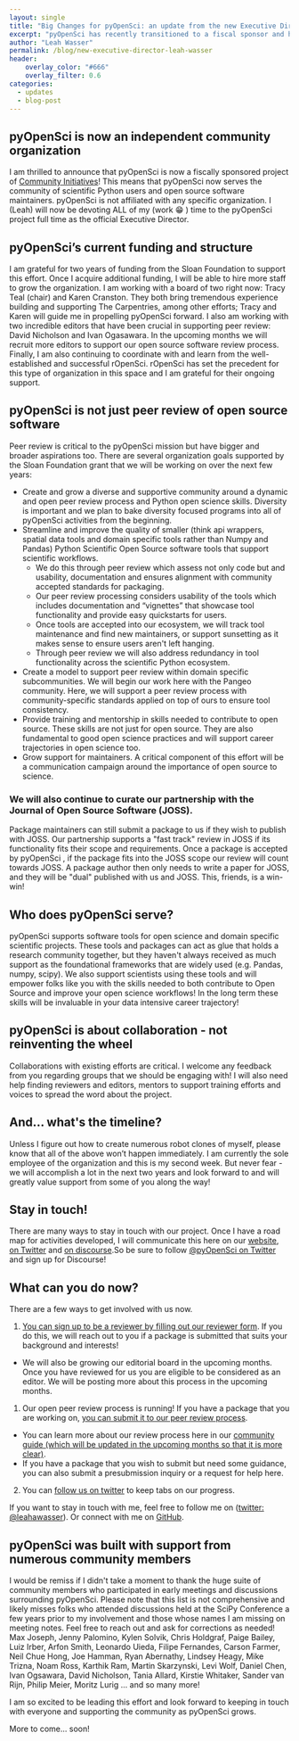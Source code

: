 ```yaml
---
layout: single
title: "Big Changes for pyOpenSci: an update from the new Executive Director, Leah Wasser, what's next?"
excerpt: "pyOpenSci has recently transitioned to a fiscal sponsor and has a new executive director - Leah Wasser. Learn more about our goals over the next few years and how to get involved with the community."
author: "Leah Wasser"
permalink: /blog/new-executive-director-leah-wasser
header:
    overlay_color: "#666"
    overlay_filter: 0.6
categories:
  - updates
  - blog-post
---
```



## pyOpenSci is now an independent community organization

I am thrilled to announce that pyOpenSci is now a fiscally sponsored project of 
<a href="https://communityin.org/our-projects/support-a-project/" target="blank">Community Initiatives</a>! This means that pyOpenSci now serves the community of 
scientific Python users and open source software maintainers. pyOpenSci is not 
affiliated with any specific organization. I (Leah) will now be devoting ALL of my 
(work :grin: ) time to the pyOpenSci project full time as the official Executive Director. 

## pyOpenSci’s current funding and structure

I am grateful for two years of funding from the Sloan Foundation to 
support this effort. Once I acquire additional funding, I 
will be able to hire more staff to grow the organization. I am working with a 
board of two right now: Tracy Teal (chair) and Karen Cranston. They both bring 
tremendous experience building and supporting The Carpentries, among other 
efforts; Tracy and Karen will guide me in propelling pyOpenSci forward. I also am 
working with two incredible editors that have been crucial in supporting peer 
review: David Nicholson and Ivan Ogasawara. In the upcoming months we will 
recruit more editors to support our open source software review process. 
Finally, I am also continuing to coordinate with and learn from the 
well-established and successful rOpenSci. rOpenSci has set the precedent for 
this type of organization in this space and I am grateful for their ongoing 
support. 

## pyOpenSci is not just peer review of open source software 
Peer review is critical to the pyOpenSci mission but have bigger and broader 
aspirations too. There are several organization 
goals supported by the Sloan Foundation grant that we will be working on over 
the next few years:
* Create and grow a diverse and supportive community around a dynamic and 
open peer review process and Python open science skills. Diversity is important and we plan to bake diversity focused programs into all of pyOpenSci activities from the beginning.
* Streamline and improve the quality of smaller (think api wrappers, spatial data tools and domain specific tools rather than Numpy and Pandas) Python Scientific Open Source software tools that support scientific workflows.   
  * We do this through peer review which assess not only code but and usability, documentation and ensures alignment with community accepted standards for packaging.
  * Our peer review processing considers usability of the tools which includes documentation and “vignettes” that showcase tool functionality and provide easy quickstarts for users. 
  * Once tools are accepted into our ecosystem, we will track tool maintenance and find new maintainers, or support sunsetting as it makes sense to ensure users aren't left hanging.
  * Through peer review we will also address redundancy in tool functionality across the scientific Python ecosystem.
* Create a model to support peer review within domain specific subcommunities. We will begin our work here with the Pangeo community. Here, we will support a peer review process with community-specific standards applied on top of ours to ensure tool consistency.   
* Provide training and mentorship in skills needed to contribute to open source. These skills are not just for open source. They are also fundamental to good open science practices and will support career trajectories in open science too. 
* Grow support for maintainers. A critical component of this effort will be a communication campaign around the importance of open source to science. 

### We will also continue to curate our partnership with the Journal of Open Source Software (JOSS). 
Package maintainers can still submit a package to us if they wish to publish with 
JOSS. Our partnership supports a "fast track" review in JOSS if its functionality 
fits their scope and requirements. Once a package is accepted by pyOpenSci , if 
the package fits into the JOSS scope our review will count towards JOSS. A package 
author then only needs to write a paper for JOSS, and they will be "dual"
published with us and JOSS. This, friends, is a win-win!

## Who does pyOpenSci serve?
pyOpenSci supports software tools for open science and domain specific 
scientific projects. These tools and packages can act as glue that holds a 
research community together, but they haven't always received as much support 
as the foundational frameworks that are widely used (e.g. Pandas, numpy, scipy).
We also support scientists using these tools and will empower folks like you 
with the skills needed to both contribute to Open Source and improve your open 
science workflows! In the long term these skills will be invaluable in your 
data intensive career trajectory!

## pyOpenSci is about collaboration - not reinventing the wheel
Collaborations with existing efforts are critical. I welcome any feedback from 
you regarding groups that we should be engaging with! I will also need help 
finding reviewers and editors, mentors to support training efforts and voices to 
spread the word about the project.

## And… what's the timeline?
Unless I figure out how to create numerous robot clones of myself, please know 
that all of the above won’t happen immediately. I am currently the sole 
employee of the organization and this is my second week. But never fear - we 
will accomplish a lot in the next two years and look forward to and will greatly
value support from some of you along the way!

## Stay in touch!
There are many ways to stay in touch with our project. Once I have a road map 
for activities developed, I will communicate this here on our 
[website](https://www.pyopensci.org/), [on Twitter](https://www.twitter.com/pyopensci) 
and [on discourse](https://pyopensci.discourse.group/).So be sure to 
follow [@pyOpenSci on Twitter](https://www.twitter.com/pyopensci) and sign 
up for Discourse! 

## What can you do now?
There are a few ways to get involved with us now.

1. [You can sign up to be a reviewer by filling out our reviewer form](https://forms.gle/B6zAukLCvJot5nws6). If you do this, we will reach out to you if a package is submitted that suits your background and interests!
  * We will also be growing our editorial board in the upcoming months. Once you have reviewed for us you are eligible to be considered as an editor. We will be posting more about this process in the upcoming months.
1. Our open peer review process is running! If you have a package that you are working on, [you can submit it to our peer review process](https://github.com/pyOpenSci/software-review/issues). 
  * You can learn more about our review process here in our [community guide (which will be updated in the upcoming months so that it is more clear)](https://www.pyopensci.org/contributing-guide/open-source-software-peer-review/aims-and-scope.html).
  * If you have a package that you wish to submit but need some guidance, you can also submit a presubmission inquiry or a request for help here.
2. You can [follow us on twitter](https://www.twitter.com/pyopensci) to keep tabs on our progress. 

If you want to stay in touch with me, feel free to follow me on
([twitter: @leahawasser](https://www.twitter.com/leahawasser)). Or connect with 
me on [GitHub](https://www.github.com/lwasser). 

## pyOpenSci was built with support from numerous community members
I would be remiss if I didn't take a moment to thank the huge suite of community
members who participated in early meetings and discussions surrounding pyOpenSci.
Please note that this list is not comprehensive and likely misses folks who 
attended discussions held at the SciPy Conference a few years prior to my involvement and those
whose names I am missing on meeting notes. Feel free to reach out and ask for 
corrections as needed!  Max Joseph, Jenny Palomino, Kylen Solvik, Chris Holdgraf, 
Paige Bailey, Luiz Irber,
Arfon Smith, Leonardo Uieda, Filipe Fernandes, Carson Farmer, Neil Chue Hong,
Joe Hamman, Ryan Abernathy, Lindsey Heagy, Mike Trizna, Noam Ross, Karthik Ram,
Martin Skarzynski, Levi Wolf, Daniel Chen, Ivan Ogsawara, David Nicholson, Tania Allard, 
Kirstie Whitaker, Sander van Rijn, Philip Meier, Moritz Lurig ... and so many 
more!

I am so excited to be leading this effort and look forward to keeping in touch 
with everyone and supporting the community as pyOpenSci grows. 

More to come... soon!

